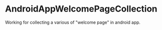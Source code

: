 AndroidAppWelcomePageCollection
===============================

Working for collecting a various of "welcome page" in android app. 
